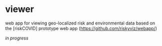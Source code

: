 # viewer

web app for viewing geo-localized risk and environmental data based on the [riskCOVID] prototype web app (https://github.com/riskyviz/webapp/)

*in progress*